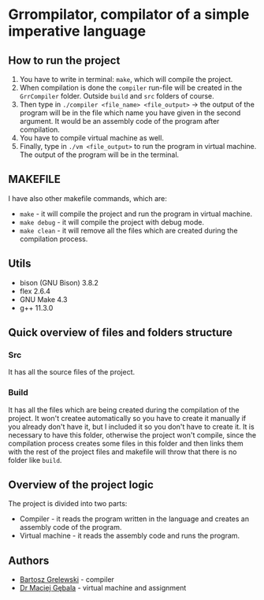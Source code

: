 # Grrompilator, compilator of a simple imperative language

## How to run the project
1. You have to write in terminal: `make`, which will compile the project.
2. When compilation is done the `compiler` run-file will be created in the `GrrCompiler` folder. Outside `build` and `src` folders of course.
3. Then type in `./compiler <file_name> <file_output>` -> the output of the program will be in the file which name you have given in the second argument. It would be an assembly code of the program after compilation.
4. You have to compile virtual machine as well.
5. Finally, type in `./vm <file_output>` to run the program in virtual machine. The output of the program will be in the terminal.

## MAKEFILE
I have also other makefile commands, which are: 
* `make` - it will compile the project and run the program in virtual machine.
* `make debug` - it will compile the project with debug mode.
* `make clean` - it will remove all the files which are created during the compilation process.

## Utils
* bison (GNU Bison) 3.8.2
* flex 2.6.4
* GNU Make 4.3
* g++ 11.3.0

## Quick overview of files and folders structure

### Src
It has all the source files of the project.

### Build
It has all the files which are being created during the compilation of the project. It won't createe automatically so you have to create it manually if you already don't have it, but I included it so you don't have to create it. It is necessary to have this folder, otherwise the project won't compile, since the compilation process creates some files in this folder and then links them with the rest of the project files and makefile will throw that there is no folder like `build`.

## Overview of the project logic
The project is divided into two parts:
* Compiler - it reads the program written in the language and creates an assembly code of the program.
* Virtual machine - it reads the assembly code and runs the program. 




## Authors
* [Bartosz Grelewski](https://github.com/bartoszgrelewski) - compiler 
* [Dr Maciej Gębala](https://cs.pwr.edu.pl/gebala/) - virtual machine and assignment